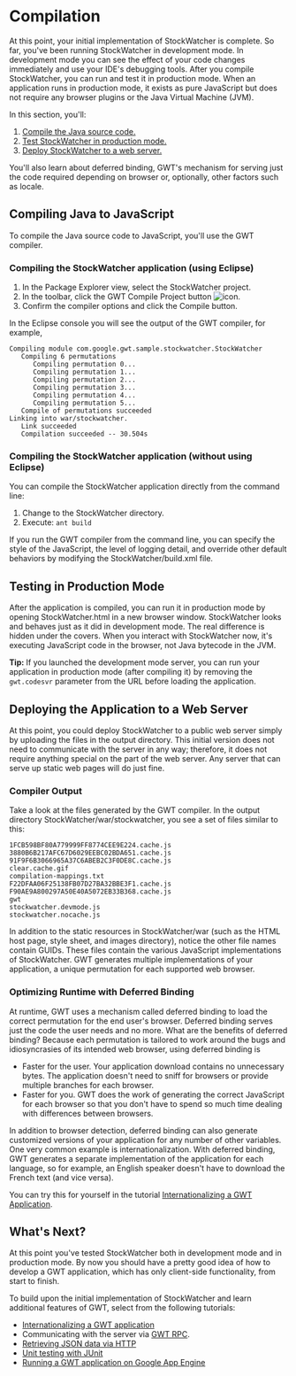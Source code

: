 Compilation
===

At this point, your initial implementation of StockWatcher is complete. So far, you've been running StockWatcher in development mode. In development mode you can see the effect of your code changes immediately and use your IDE's debugging tools. After you compile StockWatcher, you can run and test it in production mode. When an application runs in production mode, it exists as pure JavaScript but does not require any browser plugins or the Java Virtual Machine (JVM).

In this section, you'll:

1.  [Compile the Java source code.](#compile)
2.  [Test StockWatcher in production mode.](#run)
3.  [Deploy StockWatcher to a web server.](#deploy)

You'll also learn about deferred binding, GWT's mechanism for serving just the code required depending on browser or, optionally, other factors such as locale.

##  Compiling Java to JavaScript <a id="compile"></a>

To compile the Java source code to JavaScript, you'll use the GWT compiler.

### Compiling the StockWatcher application (using Eclipse)

1.  In the Package Explorer view, select the StockWatcher project.
2.  In the toolbar, click the GWT Compile Project button ![icon](images/GWTCompileProject.png).
3.  Confirm the compiler options and click the Compile button.

In the Eclipse console you will see the output of the GWT compiler, for example,

```
Compiling module com.google.gwt.sample.stockwatcher.StockWatcher
   Compiling 6 permutations
      Compiling permutation 0...
      Compiling permutation 1...
      Compiling permutation 2...
      Compiling permutation 3...
      Compiling permutation 4...
      Compiling permutation 5...
   Compile of permutations succeeded
Linking into war/stockwatcher.
   Link succeeded
   Compilation succeeded -- 30.504s

```

### Compiling the StockWatcher application (without using Eclipse)

You can compile the StockWatcher application directly from the command line:

1.  Change to the StockWatcher directory.
2.  Execute: `ant build`

If you run the GWT compiler from the command line, you can specify the style of the JavaScript, the level of logging detail, and override other default behaviors by modifying the StockWatcher/build.xml file.

##  Testing in Production Mode <a id="run"></a>

After the application is compiled, you can run it in production mode by opening StockWatcher.html in a new browser window.  StockWatcher looks and behaves just as it did in development mode. The real difference is hidden under the covers. When you interact with StockWatcher now, it's executing JavaScript code in the browser, not Java bytecode in the JVM.

**Tip:** If you launched the development mode server, you can run your application in production mode (after compiling it) by removing the `gwt.codesvr` parameter from the URL before loading the application.

##  Deploying the Application to a Web Server <a id="deploy"></a>

At this point, you could deploy StockWatcher to a public web server simply by uploading the files in the output directory. This initial version does not need to communicate with the server in any way; therefore, it does not require anything special on the part of the web server. Any server that can serve up static web pages will do just fine.

### Compiler Output

Take a look at the files generated by the GWT compiler. In the output directory
StockWatcher/war/stockwatcher, you see a set of files similar to this:

```
1FCB598BF80A779999FF8774CEE9E224.cache.js
3880B6B217AFC67D6029EEBC02BDA651.cache.js
91F9F6B3066965A37C6ABEB2C3F0DE8C.cache.js
clear.cache.gif
compilation-mappings.txt
F22DFAA06F25138FB07D27BA32BBE3F1.cache.js
F90AE9A800297A50E40A5072EB33B368.cache.js
gwt
stockwatcher.devmode.js
stockwatcher.nocache.js

```

In addition to the static resources in StockWatcher/war (such as the HTML host page, style sheet, and images directory), notice the other file names contain GUIDs. These files contain the various JavaScript implementations of StockWatcher. GWT generates multiple implementations of your application, a unique permutation for each supported web browser.

### Optimizing Runtime with Deferred Binding

At runtime, GWT uses a mechanism called deferred binding to load the correct permutation for the end user's browser. Deferred binding serves just the code the user needs and no more. What are the benefits of deferred binding? Because each permutation is tailored to work around the bugs and idiosyncrasies of its intended web browser, using deferred binding is

*   Faster for the user.
Your application download contains no unnecessary bytes. The application doesn't need to sniff for browsers or provide multiple branches for each browser.
*   Faster for you.
GWT does the work of generating the correct JavaScript for each browser so that you don't have to spend so much time dealing with differences between browsers.

In addition to browser detection, deferred binding can also generate customized versions of your application for any number of other variables. One very common example is internationalization. With deferred binding, GWT generates a separate implementation of the application for each language, so for example, an English speaker doesn't have to download the French text (and vice versa).

You can try this for yourself in the tutorial [Internationalizing a GWT Application](i18n.html).

## What's Next?

At this point you've tested StockWatcher both in development mode and in production mode. By now you should have a pretty good idea of how to develop a GWT application, which has only client-side functionality, from start to finish.

To build upon the initial implementation of StockWatcher and learn additional features of GWT, select from the following tutorials:

*   [Internationalizing a GWT application](i18n.html)
*   Communicating with the server via [GWT RPC](RPC.html).
*   [Retrieving JSON data via HTTP](JSON.html)
*   [Unit testing with JUnit](JUnit.html)
*   [Running a GWT application on Google App Engine](appengine.html)

